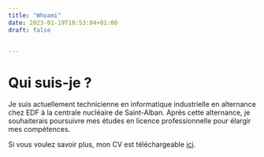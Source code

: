 ```yaml
---
title: "Whoami"
date: 2023-01-19T18:53:04+01:00
draft: false


---
```

# Qui suis-je ?


Je suis actuellement technicienne en informatique industrielle en alternance chez EDF à la centrale nucléaire de Saint-Alban.
Après cette alternance, je souhaiterais poursuivre mes études en licence professionnelle pour élargir mes compétences.

Si vous voulez savoir plus, mon CV est téléchargeable [ici](/cv.pdf).








